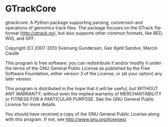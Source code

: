 GTrackCore
======

gtrackcore: A	Python	package	supporting	parsing,	conversion	and	operations
of genomics track files. The package focuses on the GTrack file format
(http://gtrack.no), but also supports other common formats, like BED, WIG,
and GFF. 

Copyright (C) 2007-2013 Sveinung Gundersen, Geir Kjetil Sandve, Marcin Cieslik

This program is free software: you can redistribute it and/or modify
it under the terms of the GNU General Public License as published by
the Free Software Foundation, either version 3 of the License, or
(at your option) any later version.

This program is distributed in the hope that it will be useful,
but WITHOUT ANY WARRANTY; without even the implied warranty of
MERCHANTABILITY or FITNESS FOR A PARTICULAR PURPOSE.  See the
GNU General Public License for more details.

You should have received a copy of the GNU General Public License
along with this program.  If not, see <http://www.gnu.org/licenses/>.
